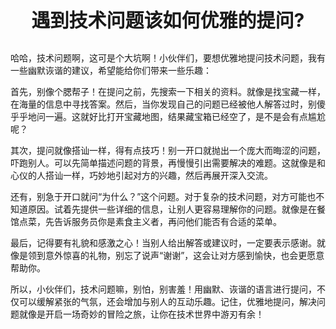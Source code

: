 <p style="font-size:30px ;font-weight: bolder;  text-align:center"> 遇到技术问题该如何优雅的提问? </p>

哈哈，技术问题啊，这可是个大坑啊！小伙伴们，要想优雅地提问技术问题，我有一些幽默诙谐的建议，希望能给你们带来一些乐趣：

首先，别像个腮帮子！在提问之前，先搜索一下相关的资料。就像是找宝藏一样，在海量的信息中寻找答案。然后，当你发现自己的问题已经被他人解答过时，别傻乎乎地问一遍。这就好比打开宝藏地图，结果藏宝箱已经空了，是不是会有点尴尬呢？

其次，提问就像搭讪一样，得有点技巧！别一开口就抛出一个庞大而晦涩的问题，吓跑别人。可以先简单描述问题的背景，再慢慢引出需要解决的难题。这就像是和心仪的人搭讪一样，巧妙地引起对方的兴趣，然后再展开深入交流。

还有，别急于开口就问“为什么？”这个问题。对于复杂的技术问题，对方可能也不知道原因。试着先提供一些详细的信息，让别人更容易理解你的问题。就像是在餐馆点菜，先告诉服务员你是素食主义者，再问他们能否有合适的菜单。

最后，记得要有礼貌和感激之心！当别人给出解答或建议时，一定要表示感谢。就像是领到意外惊喜的礼物，别忘了说声“谢谢”，这会让对方感到愉快，也会更愿意帮助你。

所以，小伙伴们，技术问题嘛，别怕，别害羞！用幽默、诙谐的语言进行提问，不仅可以缓解紧张的气氛，还会增加与别人的互动乐趣。记住，优雅地提问，解决问题就像是开启一场奇妙的冒险之旅，让你在技术世界中游刃有余！

